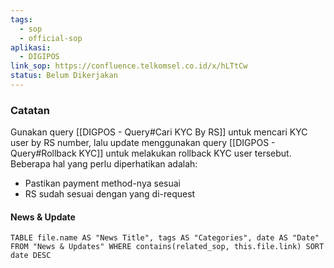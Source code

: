```yaml
---
tags:
  - sop
  - official-sop
aplikasi:
  - DIGIPOS
link_sop: https://confluence.telkomsel.co.id/x/hLTtCw
status: Belum Dikerjakan
---
```

### Catatan
Gunakan query [[DIGPOS - Query#Cari KYC By RS]] untuk mencari KYC user by RS number, lalu update menggunakan query [[DIGPOS - Query#Rollback KYC]] untuk melakukan rollback KYC user tersebut. Beberapa hal yang perlu diperhatikan adalah:
* Pastikan payment method-nya sesuai
* RS sudah sesuai dengan yang di-request

#### News & Update
```dataview
TABLE file.name AS "News Title", tags AS "Categories", date AS "Date" FROM "News & Updates" WHERE contains(related_sop, this.file.link) SORT date DESC
```

